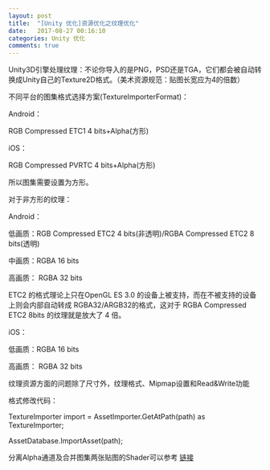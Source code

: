 ```yaml
---
layout: post
title:  "[Unity 优化]资源优化之纹理优化"
date:   2017-08-27 00:16:10
categories: Unity 优化
comments: true
---
```


Unity3D引擎处理纹理：不论你导入的是PNG，PSD还是TGA，它们都会被自动转换成Unity自己的Texture2D格式。（美术资源规范：贴图长宽应为4的倍数）

不同平台的图集格式选择方案(TextureImporterFormat)：

Android：

RGB Compressed ETC1 4 bits+Alpha(方形)

iOS：

RGB Compressed PVRTC 4 bits+Alpha(方形)

所以图集需要设置为方形。

对于非方形的纹理：

Android：

低画质：RGB Compressed ETC2 4 bits(非透明)/RGBA Compressed ETC2 8 bits(透明)

中画质：RGBA 16 bits

高画质： RGBA 32 bits

ETC2 的格式理论上只在OpenGL ES 3.0 的设备上被支持，而在不被支持的设备上则会内部自动转成 RGBA32/ARGB32的格式，这对于 RGBA Compressed ETC2 8bits 的纹理就是放大了 4 倍。

iOS：

低画质：RGBA 16 bits

高画质： RGBA 32 bits

纹理资源方面的问题除了尺寸外，纹理格式、Mipmap设置和Read&Write功能

格式修改代码：

TextureImporter import = AssetImporter.GetAtPath(path) as TextureImporter;

AssetDatabase.ImportAsset(path);

分离Alpha通道及合并图集两张贴图的Shader可以参考 [链接](http://www.cnblogs.com/jietian331/p/5167422.html)